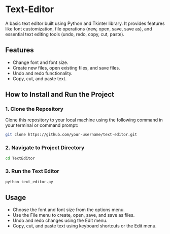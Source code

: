 # Text-Editor

A basic text editor built using Python and Tkinter library. It provides features like font customization, file operations (new, open, save, save as), and essential text editing tools (undo, redo, copy, cut, paste).

## Features

- Change font and font size.
- Create new files, open existing files, and save files.
- Undo and redo functionality.
- Copy, cut, and paste text.

## How to Install and Run the Project

### 1. Clone the Repository

Clone this repository to your local machine using the following command in your terminal or command prompt:

```bash
git clone https://github.com/your-username/text-editor.git
```

### 2. Navigate to Project Directory

```bash
cd TextEditor
```

### 3. Run the Text Editor

```bash
python text_editor.py
```

## Usage

- Choose the font and font size from the options menu.
- Use the File menu to create, open, save, and save as files.
- Undo and redo changes using the Edit menu.
- Copy, cut, and paste text using keyboard shortcuts or the Edit menu.
